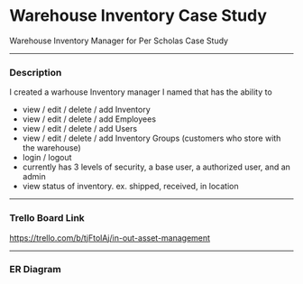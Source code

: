 # Warehouse Inventory Case Study
Warehouse Inventory Manager for Per Scholas Case Study
<hr>

### Description
I created a warhouse Inventory manager I named that has the ability to
 - view / edit / delete / add Inventory
 - view / edit / delete / add Employees
 - view / edit / delete / add Users
 - view / edit / delete / add Inventory Groups (customers who store with the warehouse)
 - login / logout
 - currently has 3 levels of security, a base user, a authorized user, and an admin
 - view status of inventory. ex. shipped, received, in location

<hr>

### Trello Board Link
https://trello.com/b/tjFtolAj/in-out-asset-management
<hr>

### ER Diagram


